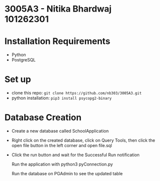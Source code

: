 # 3005A3 - Nitika Bhardwaj 101262301

# Installation Requirements
* Python
* PostgreSQL

# Set up
* clone this repo: ```git clone https://github.com/nb303/3005A3.git```
* python installation: ```pip3 install psycopg2-binary```

# Database Creation
* Create a new database called SchoolApplication
* Right click on the created database, click on Query Tools, then click the open file button in the left corner and open file.sql
* Click the run button and wait for the Successful Run notification

  Run the application with python3 pyConnection.py

  Run the database on PGAdmin to see the updated table
